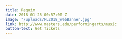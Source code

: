 ```yaml
---
title: Requim
date: 2018-01-25 00:57:00 Z
image: "/uploads/FL2018_WebBanner.jpg"
link: http://www.masters.edu/performingarts/music
button-text: Get Tickets
---
```


